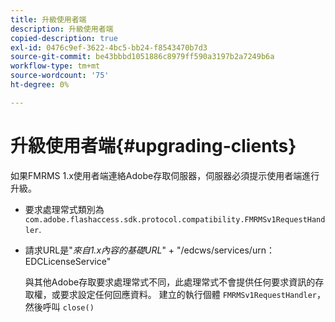 ```yaml
---
title: 升級使用者端
description: 升級使用者端
copied-description: true
exl-id: 0476c9ef-3622-4bc5-bb24-f8543470b7d3
source-git-commit: be43bbbd1051886c8979ff590a3197b2a7249b6a
workflow-type: tm+mt
source-wordcount: '75'
ht-degree: 0%

---
```


# 升級使用者端{#upgrading-clients}

如果FMRMS 1.x使用者端連絡Adobe存取伺服器，伺服器必須提示使用者端進行升級。

* 要求處理常式類別為 `com.adobe.flashaccess.sdk.protocol.compatibility.FMRMSv1RequestHandler`.
* 請求URL是&quot;*來自1.x內容的基礎URL*&quot; + &quot;/edcws/services/urn：EDCLicenseService&quot;

   與其他Adobe存取要求處理常式不同，此處理常式不會提供任何要求資訊的存取權，或要求設定任何回應資料。 建立的執行個體 `FMRMSv1RequestHandler`，然後呼叫 `close()`
